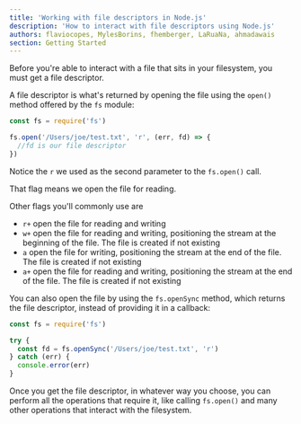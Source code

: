 ```yaml
---
title: 'Working with file descriptors in Node.js'
description: 'How to interact with file descriptors using Node.js'
authors: flaviocopes, MylesBorins, fhemberger, LaRuaNa, ahmadawais
section: Getting Started
---
```


Before you're able to interact with a file that sits in your filesystem, you must get a file descriptor.

A file descriptor is what's returned by opening the file using the `open()` method offered by the `fs` module:

```js
const fs = require('fs')

fs.open('/Users/joe/test.txt', 'r', (err, fd) => {
  //fd is our file descriptor
})
```

Notice the `r` we used as the second parameter to the `fs.open()` call.

That flag means we open the file for reading.

Other flags you'll commonly use are

* `r+` open the file for reading and writing
* `w+` open the file for reading and writing, positioning the stream at the beginning of the file. The file is created if not existing
* `a` open the file for writing, positioning the stream at the end of the file. The file is created if not existing
* `a+` open the file for reading and writing, positioning the stream at the end of the file. The file is created if not existing

You can also open the file by using the `fs.openSync` method, which returns the file descriptor, instead of providing it in a callback:

```js
const fs = require('fs')

try {
  const fd = fs.openSync('/Users/joe/test.txt', 'r')
} catch (err) {
  console.error(err)
}
```

Once you get the file descriptor, in whatever way you choose, you can perform all the operations that require it, like calling `fs.open()` and many other operations that interact with the filesystem.
